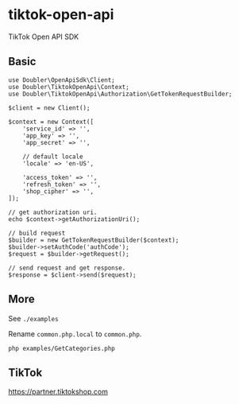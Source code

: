 # tiktok-open-api

TikTok Open API SDK

## Basic
```
use Doubler\OpenApiSdk\Client;
use Doubler\TiktokOpenApi\Context;
use Doubler\TiktokOpenApi\Authorization\GetTokenRequestBuilder;

$client = new Client();

$context = new Context([
    'service_id' => '',
    'app_key' => '',
    'app_secret' => '',
    
    // default locale
    'locale' => 'en-US',

    'access_token' => '',
    'refresh_token' => '',
    'shop_cipher' => '',
]);

// get authorization uri.
echo $context->getAuthorizationUri();

// build request
$builder = new GetTokenRequestBuilder($context);
$builder->setAuthCode('authCode');
$request = $builder->getRequest();

// send request and get response.
$response = $client->send($request);
```

## More

See `./examples`

Rename `common.php.local` to `common.php`.

```
php examples/GetCategories.php
```

## TikTok

https://partner.tiktokshop.com